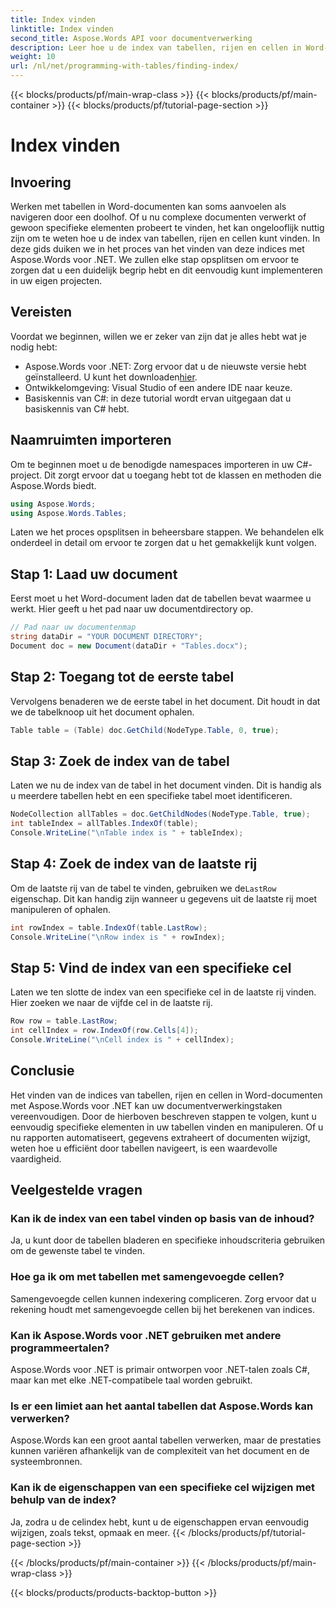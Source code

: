 ```yaml
---
title: Index vinden
linktitle: Index vinden
second_title: Aspose.Words API voor documentverwerking
description: Leer hoe u de index van tabellen, rijen en cellen in Word-documenten kunt vinden met Aspose.Words voor .NET met deze uitgebreide, stapsgewijze handleiding.
weight: 10
url: /nl/net/programming-with-tables/finding-index/
---
```


{{< blocks/products/pf/main-wrap-class >}}
{{< blocks/products/pf/main-container >}}
{{< blocks/products/pf/tutorial-page-section >}}

# Index vinden

## Invoering

Werken met tabellen in Word-documenten kan soms aanvoelen als navigeren door een doolhof. Of u nu complexe documenten verwerkt of gewoon specifieke elementen probeert te vinden, het kan ongelooflijk nuttig zijn om te weten hoe u de index van tabellen, rijen en cellen kunt vinden. In deze gids duiken we in het proces van het vinden van deze indices met Aspose.Words voor .NET. We zullen elke stap opsplitsen om ervoor te zorgen dat u een duidelijk begrip hebt en dit eenvoudig kunt implementeren in uw eigen projecten.

## Vereisten

Voordat we beginnen, willen we er zeker van zijn dat je alles hebt wat je nodig hebt:

- Aspose.Words voor .NET: Zorg ervoor dat u de nieuwste versie hebt geïnstalleerd. U kunt het downloaden[hier](https://releases.aspose.com/words/net/).
- Ontwikkelomgeving: Visual Studio of een andere IDE naar keuze.
- Basiskennis van C#: in deze tutorial wordt ervan uitgegaan dat u basiskennis van C# hebt.

## Naamruimten importeren

Om te beginnen moet u de benodigde namespaces importeren in uw C#-project. Dit zorgt ervoor dat u toegang hebt tot de klassen en methoden die Aspose.Words biedt.

```csharp
using Aspose.Words;
using Aspose.Words.Tables;
```

Laten we het proces opsplitsen in beheersbare stappen. We behandelen elk onderdeel in detail om ervoor te zorgen dat u het gemakkelijk kunt volgen.

## Stap 1: Laad uw document

Eerst moet u het Word-document laden dat de tabellen bevat waarmee u werkt. Hier geeft u het pad naar uw documentdirectory op.

```csharp
// Pad naar uw documentenmap
string dataDir = "YOUR DOCUMENT DIRECTORY";
Document doc = new Document(dataDir + "Tables.docx");
```

## Stap 2: Toegang tot de eerste tabel

Vervolgens benaderen we de eerste tabel in het document. Dit houdt in dat we de tabelknoop uit het document ophalen.

```csharp
Table table = (Table) doc.GetChild(NodeType.Table, 0, true);
```

## Stap 3: Zoek de index van de tabel

Laten we nu de index van de tabel in het document vinden. Dit is handig als u meerdere tabellen hebt en een specifieke tabel moet identificeren.

```csharp
NodeCollection allTables = doc.GetChildNodes(NodeType.Table, true);
int tableIndex = allTables.IndexOf(table);
Console.WriteLine("\nTable index is " + tableIndex);
```

## Stap 4: Zoek de index van de laatste rij

 Om de laatste rij van de tabel te vinden, gebruiken we de`LastRow` eigenschap. Dit kan handig zijn wanneer u gegevens uit de laatste rij moet manipuleren of ophalen.

```csharp
int rowIndex = table.IndexOf(table.LastRow);
Console.WriteLine("\nRow index is " + rowIndex);
```

## Stap 5: Vind de index van een specifieke cel

Laten we ten slotte de index van een specifieke cel in de laatste rij vinden. Hier zoeken we naar de vijfde cel in de laatste rij.

```csharp
Row row = table.LastRow;
int cellIndex = row.IndexOf(row.Cells[4]);
Console.WriteLine("\nCell index is " + cellIndex);
```

## Conclusie

Het vinden van de indices van tabellen, rijen en cellen in Word-documenten met Aspose.Words voor .NET kan uw documentverwerkingstaken vereenvoudigen. Door de hierboven beschreven stappen te volgen, kunt u eenvoudig specifieke elementen in uw tabellen vinden en manipuleren. Of u nu rapporten automatiseert, gegevens extraheert of documenten wijzigt, weten hoe u efficiënt door tabellen navigeert, is een waardevolle vaardigheid.

## Veelgestelde vragen

### Kan ik de index van een tabel vinden op basis van de inhoud?
Ja, u kunt door de tabellen bladeren en specifieke inhoudscriteria gebruiken om de gewenste tabel te vinden.

### Hoe ga ik om met tabellen met samengevoegde cellen?
Samengevoegde cellen kunnen indexering compliceren. Zorg ervoor dat u rekening houdt met samengevoegde cellen bij het berekenen van indices.

### Kan ik Aspose.Words voor .NET gebruiken met andere programmeertalen?
Aspose.Words voor .NET is primair ontworpen voor .NET-talen zoals C#, maar kan met elke .NET-compatibele taal worden gebruikt.

### Is er een limiet aan het aantal tabellen dat Aspose.Words kan verwerken?
Aspose.Words kan een groot aantal tabellen verwerken, maar de prestaties kunnen variëren afhankelijk van de complexiteit van het document en de systeembronnen.

### Kan ik de eigenschappen van een specifieke cel wijzigen met behulp van de index?
Ja, zodra u de celindex hebt, kunt u de eigenschappen ervan eenvoudig wijzigen, zoals tekst, opmaak en meer.
{{< /blocks/products/pf/tutorial-page-section >}}

{{< /blocks/products/pf/main-container >}}
{{< /blocks/products/pf/main-wrap-class >}}

{{< blocks/products/products-backtop-button >}}
